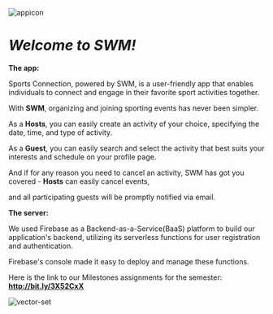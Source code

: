 ![appicon](https://user-images.githubusercontent.com/93865371/207062930-04f72cb8-fb27-4ed9-8537-aa1854f9cfbd.png)

# *Welcome to SWM!*

**The app:**

Sports Connection, powered by SWM, is a user-friendly app that enables individuals to connect and engage in their favorite sport activities together.

With **SWM**, organizing and joining sporting events has never been simpler.

As a **Hosts**, you can easily create an activity of your choice, specifying the date, time, and type of activity.

As a **Guest**, you can easily search and select the activity that best suits your interests and schedule on your profile page.

And if for any reason you need to cancel an activity, SWM has got you covered - **Hosts** can easily cancel events, 

and all participating guests will be promptly notified via email.

**The server:**

We used Firebase as a Backend-as-a-Service(BaaS) platform to build our application's backend, utilizing its serverless functions for user registration and authentication.

Firebase's console made it easy to deploy and manage these functions.

Here is the link to our Milestones assignments for the semester: **http://bit.ly/3X52CxX** 

![vector-set](https://user-images.githubusercontent.com/93865371/207061544-f4e9314b-64e6-4584-971f-8ed2c4214093.png)
